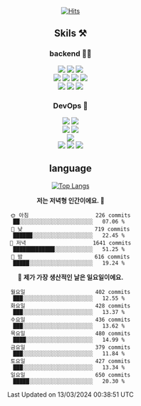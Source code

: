 <div align="center">

[![Hits](https://hits.seeyoufarm.com/api/count/incr/badge.svg?url=https%3A%2F%2Fgithub.com%2Fzxcv9203%2Fhit-counter&count_bg=%23FF7272&title_bg=%23324C2E&icon=codeigniter.svg&icon_color=%23DD5B5B&title=%EB%B0%A9%EB%AC%B8%EC%9E%90&edge_flat=false)](https://hits.seeyoufarm.com)
  
## Skils ⚒️
### backend 🧑‍💻
  
<img src="https://img.shields.io/badge/Java-FF6600?style=flat-square&logo=buymeacoffee&logoColor=white"/>
<img src="https://img.shields.io/badge/Go-0099FF?style=flat-square&logo=go&logoColor=white"/>
<img src="https://img.shields.io/badge/Kotlin-7F52FF?style=flat-square&logo=kotlin&logoColor=white"/>
  
  
<br />
  
<img src="https://img.shields.io/badge/Spring-339933?style=flat-square&logo=Spring&logoColor=white"/>
<img src="https://img.shields.io/badge/Spring Boot-339933?style=flat-square&logo=Spring Boot&logoColor=white"/>
<img src="https://img.shields.io/badge/Spring Security-339933?style=flat-square&logo=Spring Security&logoColor=white"/>
  
<img src="https://img.shields.io/badge/Spring Data JPA-339933?style=flat-square&logo=Hibernate&logoColor=white"/>

<br />
  
  <img src="https://img.shields.io/badge/mysql-0099FF?style=flat-square&logo=mysql&logoColor=white"/>
  <img src="https://img.shields.io/badge/mariadb-0099FF?style=flat-square&logo=mariadb&logoColor=white"/>
  <img src="https://img.shields.io/badge/mongoDB-47A248?style=flat-square&logo=mongodb&logoColor=white"/>
  
  
### DevOps 🚀
  
  <img src="https://img.shields.io/badge/docker-2496ED?style=flat-square&logo=docker&logoColor=white"/>
  <img src="https://img.shields.io/badge/kubernetes-326CE5?style=flat-square&logo=kubernetes&logoColor=white"/>
  
  <br />
  
  <img src="https://img.shields.io/badge/Github Actions-2088FF?style=flat-square&logo=githubactions&logoColor=white"/>
  <img src="https://img.shields.io/badge/Jenkins-D24939?style=flat-square&logo=jenkins&logoColor=white"/>
  
  
  <br />
  <img src="https://img.shields.io/badge/terraform-7B42BC?style=flat-square&logo=terraform&logoColor=white"/>
  
  <br />
  <img src="https://img.shields.io/badge/Amazon AWS-232F3E?style=flat-square&logo=Amazon AWS&logoColor=white"/>

  <img src="https://img.shields.io/badge/GCP-4285F4?style=flat-square&logo=googlecloud&logoColor=white"/>
  <img src="https://img.shields.io/badge/NCP-03C75A?style=flat-square&logo=naver&logoColor=white"/>
  
  
## language

[![Top Langs](https://github-readme-stats.vercel.app/api/top-langs/?username=zxcv9203&hide=html&exclude_repo=zxcv9203.github.io,golB&theme=grate-gatsby)](https://github.com/zxcv9203/github-readme-stats)
  
<!--START_SECTION:waka-->
**저는 저녁형 인간이에요. 🦉** 

```text
🌞 아침                     226 commits         ██░░░░░░░░░░░░░░░░░░░░░░░   07.06 % 
🌆 낮　                     719 commits         ██████░░░░░░░░░░░░░░░░░░░   22.45 % 
🌃 저녁                     1641 commits        █████████████░░░░░░░░░░░░   51.25 % 
🌙 밤　                     616 commits         █████░░░░░░░░░░░░░░░░░░░░   19.24 % 
```
📅 **제가 가장 생산적인 날은 일요일이에요.** 

```text
월요일                      402 commits         ███░░░░░░░░░░░░░░░░░░░░░░   12.55 % 
화요일                      428 commits         ███░░░░░░░░░░░░░░░░░░░░░░   13.37 % 
수요일                      436 commits         ███░░░░░░░░░░░░░░░░░░░░░░   13.62 % 
목요일                      480 commits         ████░░░░░░░░░░░░░░░░░░░░░   14.99 % 
금요일                      379 commits         ███░░░░░░░░░░░░░░░░░░░░░░   11.84 % 
토요일                      427 commits         ███░░░░░░░░░░░░░░░░░░░░░░   13.34 % 
일요일                      650 commits         █████░░░░░░░░░░░░░░░░░░░░   20.30 % 
```



 Last Updated on 13/03/2024 00:38:51 UTC
<!--END_SECTION:waka-->
  
</div>

